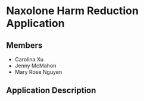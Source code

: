 # Naxolone Harm Reduction Application

## Members

- Carolina Xu
- Jenny McMahon
- Mary Rose Nguyen

## Application Description

